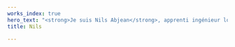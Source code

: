 ```yaml
---
works_index: true
hero_text: "<strong>Je suis Nils Abjean</strong>, apprenti ingénieur logiciel."
title: Nils

---
```

<Hero :text="$page.frontmatter.hero_text" />
<WorksList />
